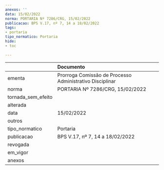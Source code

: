 ```yaml
---
anexos: ''
data: 15/02/2022
norma: PORTARIA Nº 7286/CRG, 15/02/2022
publicacao: BPS V.17, nº 7, 14 a 18/02/2022
tags:
- portaria
tipo_normatico: Portaria
hide: 
- toc 
 
---
```


|                    | Documento                                                |
|:-------------------|:---------------------------------------------------------|
| ementa             | Prorroga Comissão de Processo Administrativo Disciplinar |
| norma              | PORTARIA Nº 7286/CRG, 15/02/2022                         |
| tornada_sem_efeito |                                                          |
| alterada           |                                                          |
| data               | 15/02/2022                                               |
| outros             |                                                          |
| tipo_normatico     | Portaria                                                 |
| publicacao         | BPS V.17, nº 7, 14 a 18/02/2022                          |
| revogada           |                                                          |
| em_vigor           |                                                          |
| anexos             |                                                          |